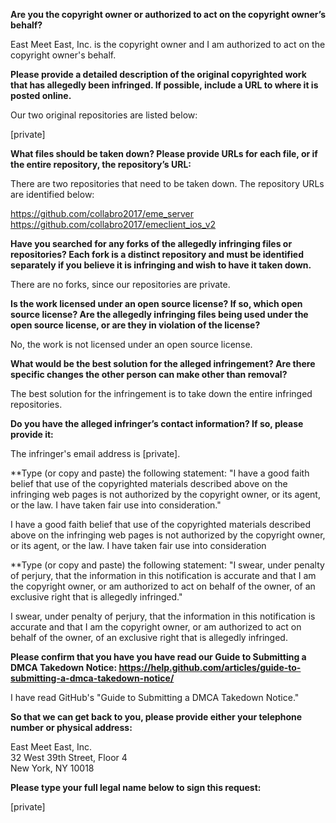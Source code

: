 **Are you the copyright owner or authorized to act on the copyright owner’s behalf?**

East Meet East, Inc. is the copyright owner and I am authorized to act on the copyright owner's behalf.

**Please provide a detailed description of the original copyrighted work that has allegedly been infringed. If possible, include a URL to where it is posted online.**

Our two original repositories are listed below:

[private]

**What files should be taken down? Please provide URLs for each file, or if the entire repository, the repository’s URL:**

There are two repositories that need to be taken down. The repository URLs are identified below:

https://github.com/collabro2017/eme_server    
https://github.com/collabro2017/emeclient_ios_v2

**Have you searched for any forks of the allegedly infringing files or repositories? Each fork is a distinct repository and must be identified separately if you believe it is infringing and wish to have it taken down.**

There are no forks, since our repositories are private.

**Is the work licensed under an open source license? If so, which open source license? Are the allegedly infringing files being used under the open source license, or are they in violation of the license?**

No, the work is not licensed under an open source license.

**What would be the best solution for the alleged infringement? Are there specific changes the other person can make other than removal?**

The best solution for the infringement is to take down the entire infringed repositories.

**Do you have the alleged infringer’s contact information? If so, please provide it:**

The infringer's email address is [private].

**Type (or copy and paste) the following statement: "I have a good faith belief that use of the copyrighted materials described above on the infringing web pages is not authorized by the copyright owner, or its agent, or the law. I have taken fair use into consideration."

I have a good faith belief that use of the copyrighted materials described above on the infringing web pages is not authorized by the copyright owner, or its agent, or the law. I have taken fair use into consideration

**Type (or copy and paste) the following statement: "I swear, under penalty of perjury, that the information in this notification is accurate and that I am the copyright owner, or am authorized to act on behalf of the owner, of an exclusive right that is allegedly infringed."

I swear, under penalty of perjury, that the information in this notification is accurate and that I am the copyright owner, or am authorized to act on behalf of the owner, of an exclusive right that is allegedly infringed.

**Please confirm that you have you have read our Guide to Submitting a DMCA Takedown Notice: https://help.github.com/articles/guide-to-submitting-a-dmca-takedown-notice/**

I have read GitHub's "Guide to Submitting a DMCA Takedown Notice."

**So that we can get back to you, please provide either your telephone number or physical address:**

East Meet East, Inc.  
32 West 39th Street, Floor 4  
New York, NY 10018  

**Please type your full legal name below to sign this request:**

[private]
